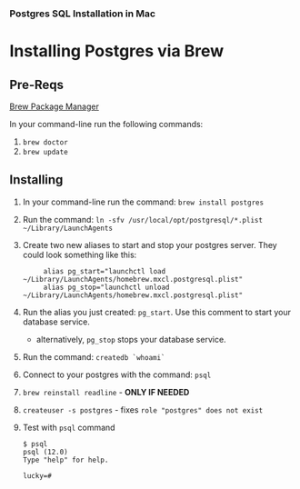 ### Postgres SQL Installation in Mac

# Installing Postgres via Brew

## Pre-Reqs
[Brew Package Manager](http://brew.sh)

In your command-line run the following commands:

1. `brew doctor`
1. `brew update`

## Installing
1. In your command-line run the command: `brew install postgres`
2. Run the command: `ln -sfv /usr/local/opt/postgresql/*.plist ~/Library/LaunchAgents`
3. Create two new aliases to start and stop your postgres server. They could look something like this:

     ```
          alias pg_start="launchctl load ~/Library/LaunchAgents/homebrew.mxcl.postgresql.plist"
          alias pg_stop="launchctl unload ~/Library/LaunchAgents/homebrew.mxcl.postgresql.plist"
     ```

4. Run the alias you just created: `pg_start`. Use this comment to start your database service.
     - alternatively, `pg_stop` stops your database service.
5. Run the command: ``createdb `whoami` ``
6. Connect to your postgres with the command: `psql`
7. `brew reinstall readline` - **ONLY IF NEEDED**
8. `createuser -s postgres` - fixes `role "postgres" does not exist`
9. Test with `psql` command

     ```
     $ psql
     psql (12.0)
     Type "help" for help.

     lucky=# 
     ```
